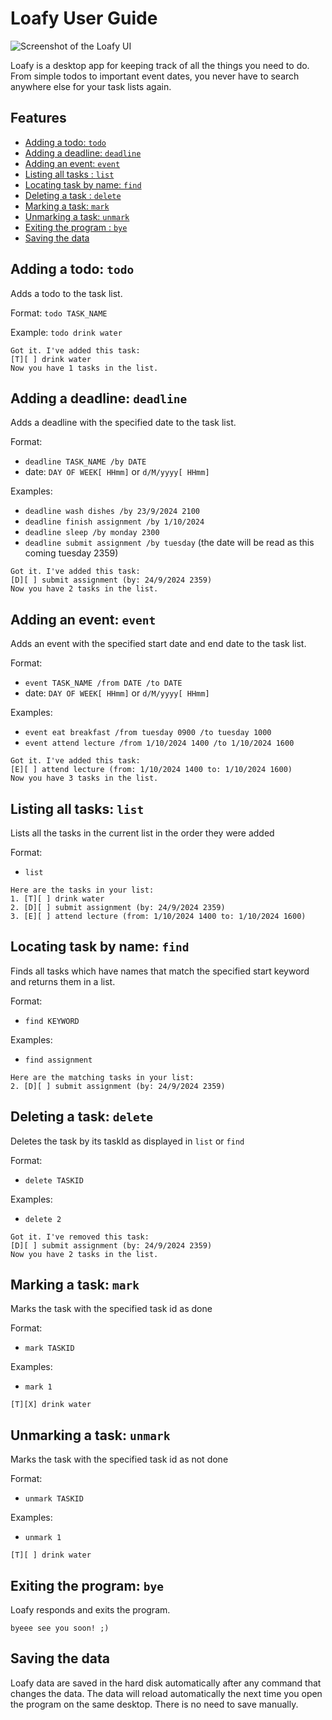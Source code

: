 # Loafy User Guide

![Screenshot of the Loafy UI](/Ui.png)

Loafy is a desktop app for keeping track of all the things you need to do. 
From simple todos to important event dates, 
you never have to search anywhere else for your task lists again. 


## Features
- [Adding a todo: `todo`](#adding-a-todo-todo)
- [Adding a deadline: `deadline`](#adding-a-deadline-deadline)
- [Adding an event: `event`](#adding-an-event-event)
- [Listing all tasks : `list`](#listing-all-tasks-list)
- [Locating task by name: `find`](#locating-task-by-name-find)
- [Deleting a task : `delete`](#deleting-a-task-delete)
- [Marking a task: `mark`](#marking-a-task-mark)
- [Unmarking a task: `unmark`](#unmarking-a-task-unmark)
- [Exiting the program : `bye`](#exiting-the-program-bye)
- [Saving the data](#saving-the-data)

## Adding a todo: `todo`

Adds a todo to the task list. 

Format: `todo TASK_NAME` 

Example: `todo drink water`

```
Got it. I've added this task:
[T][ ] drink water
Now you have 1 tasks in the list.
```

## Adding a deadline: `deadline`
Adds a deadline with the specified date to the task list.

Format: 
- `deadline TASK_NAME /by DATE`
- date: `DAY OF WEEK[ HHmm]` or `d/M/yyyy[ HHmm]`

Examples: 
* `deadline wash dishes /by 23/9/2024 2100`
* `deadline finish assignment /by 1/10/2024`
* `deadline sleep /by monday 2300` 
* `deadline submit assignment /by tuesday`
  (the date will be read as this coming tuesday 2359)

```
Got it. I've added this task:
[D][ ] submit assignment (by: 24/9/2024 2359)
Now you have 2 tasks in the list.
```

## Adding an event: `event`
Adds an event with the specified start date and end date to the task list.

Format:
- `event TASK_NAME /from DATE /to DATE`
- date: `DAY OF WEEK[ HHmm]` or `d/M/yyyy[ HHmm]`

Examples:
* `event eat breakfast /from tuesday 0900 /to tuesday 1000`
* `event attend lecture /from 1/10/2024 1400 /to 1/10/2024 1600`

```
Got it. I've added this task:
[E][ ] attend lecture (from: 1/10/2024 1400 to: 1/10/2024 1600)
Now you have 3 tasks in the list.
```

## Listing all tasks: `list`
Lists all the tasks in the current list in the order they were added

Format:
- `list`

```
Here are the tasks in your list:
1. [T][ ] drink water
2. [D][ ] submit assignment (by: 24/9/2024 2359)
3. [E][ ] attend lecture (from: 1/10/2024 1400 to: 1/10/2024 1600)
```

## Locating task by name: `find`
Finds all tasks which have names that match the specified start keyword and returns them in a list.

Format:
- `find KEYWORD`

Examples:
* `find assignment`

```
Here are the matching tasks in your list:
2. [D][ ] submit assignment (by: 24/9/2024 2359)
```

## Deleting a task: `delete`
Deletes the task by its taskId as displayed in `list` or `find`

Format:
- `delete TASKID`

Examples:
* `delete 2`

```
Got it. I've removed this task:
[D][ ] submit assignment (by: 24/9/2024 2359)
Now you have 2 tasks in the list.
```

## Marking a task: `mark`
Marks the task with the specified task id as done

Format:
- `mark TASKID`

Examples:
* `mark 1`

```
[T][X] drink water
```

## Unmarking a task: `unmark`
Marks the task with the specified task id as not done

Format:
- `unmark TASKID`

Examples:
* `unmark 1`

```
[T][ ] drink water
```

## Exiting the program: `bye`
Loafy responds and exits the program. 
```
byeee see you soon! ;)
```

## Saving the data
Loafy data are saved in the hard disk automatically after any command that changes the data. 
The data will reload automatically the next time you open the program on the same desktop. 
There is no need to save manually.